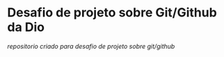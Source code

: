 # Desafio de projeto sobre Git/Github da Dio
*repositorio criado para desafio de projeto sobre git/github*
